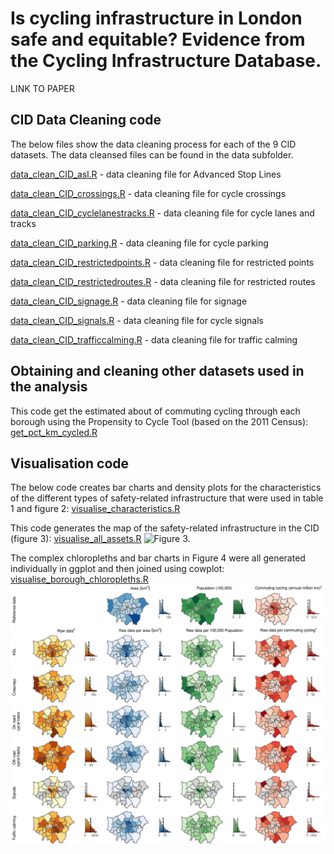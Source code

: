 # Is cycling infrastructure in London safe and equitable? Evidence from the Cycling Infrastructure Database.

LINK TO PAPER

## CID Data Cleaning code 
The below files show the data cleaning process for each of the 9 CID datasets.  The data cleansed files can be found in the data subfolder.   

[data_clean_CID_asl.R](data_clean_CID_asl.R) - data cleaning file for Advanced Stop Lines  

[data_clean_CID_crossings.R](data_clean_CID_crossings.R) - data cleaning file for cycle crossings  

[data_clean_CID_cyclelanestracks.R](data_clean_CID_cyclelanetracks.R) - data cleaning file for cycle lanes and tracks  

[data_clean_CID_parking.R](data_clean_CID_parking.R) - data cleaning file for cycle parking  

[data_clean_CID_restrictedpoints.R](data_clean_CID_restrictedpoints.R) - data cleaning file for restricted points  

[data_clean_CID_restrictedroutes.R](data_clean_CID_restrictedroutes.R) - data cleaning file for restricted routes  

[data_clean_CID_signage.R](data_clean_CID_signage.R) - data cleaning file for signage  

[data_clean_CID_signals.R](data_clean_CID_signals.R) - data cleaning file for cycle signals  

[data_clean_CID_trafficcalming.R](data_clean_CID_trafficcalming.R) - data cleaning file for traffic calming

## Obtaining and cleaning other datasets used in the analysis  
This code get the estimated about of commuting cycling through each borough using the Propensity to Cycle Tool (based on the 2011 Census): [get_pct_km_cycled.R](get_pct_km_cycled.R)  
  
## Visualisation code  
The below code creates bar charts and density plots for the characteristics of the different types of safety-related infrastructure that were used in  table 1 and figure 2:
[visualise_characteristics.R](visualise_characteristics.R) 

This code generates the map of the safety-related infrastructure in the CID (figure 3): [visualise_all_assets.R](visualise_all_assets.R) 
![Figure 3.](images/Figure_3jpeg)

The complex chloropleths and bar charts in Figure 4 were all generated individually in ggplot and then joined using cowplot:
[visualise_borough_chloropleths.R](visualise_borough_chloroplets.R)
![Figure 4.](images/fig_4_full.jpeg)





